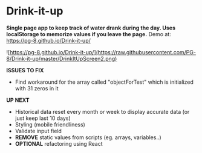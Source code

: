 # Drink-it-up

**Single page app to keep track of water drank during the day. Uses localStorage to memorize values if you leave the page.** Demo at: https://pg-8.github.io/Drink-it-up/

![https://pg-8.github.io/Drink-it-up/](https://raw.githubusercontent.com/PG-8/Drink-it-up/master/DrinkItUpScreen2.png)

**ISSUES TO FIX**

- Find workaround for the array called "objectForTest" which is initialized with 31 zeros in it

**UP NEXT**

- Historical data reset every month or week to display accurate data (or just keep last 10 days)
- Styling (mobile friendliness)
- Validate input field
- **REMOVE** static values from scripts (eg. arrays, variables..)
- **OPTIONAL** refactoring using React

